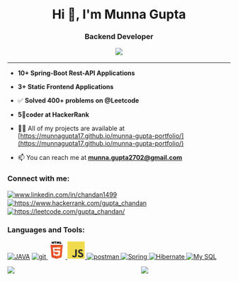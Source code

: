 <h1 align="center">Hi 👋, I'm Munna Gupta</h1>
<h3 align="center">Backend Developer</h3>

<p align="center">
  <img src="https://github.com/thompsonemerson/thompsonemerson/raw/master/cover-thompson.png" height="200"/>
</p>
<hr>

- **10+ Spring-Boot Rest-API Applications**

- **3+ Static Frontend Applications**

- ✅ **Solved 400+ problems on @Leetcode**

- **5**🌟**coder at HackerRank**



- 👨‍💻 All of my projects are available at [https://munnagupta17.github.io/munna-gupta-portfolio/](https://munnagupta17.github.io/munna-gupta-portfolio/)

- 📫 You can reach me at **munna.gupta2702@gmail.com**

<h3 align="left">Connect with me:</h3>
<p align="left">
<a href="https://www.linkedin.com/in/munnagupta2002/" target="blank"><img align="center" src="https://raw.githubusercontent.com/rahuldkjain/github-profile-readme-generator/master/src/images/icons/Social/linked-in-alt.svg" alt="www.linkedin.com/in/chandan1499" height="30" width="40" /></a>
<a href="https://www.hackerrank.com/munna_gupta2702?hr_r=1" target="blank"><img align="center" src="https://raw.githubusercontent.com/rahuldkjain/github-profile-readme-generator/master/src/images/icons/Social/hackerrank.svg" alt="https://www.hackerrank.com/gupta_chandan" height="30" width="40" /></a>
<a href="https://leetcode.com/Munna_Gupta/" target="blank"><img align="center" src="https://raw.githubusercontent.com/rahuldkjain/github-profile-readme-generator/master/src/images/icons/Social/leet-code.svg" alt="https://leetcode.com/gupta_chandan/" height="30" width="40" /></a>
</p>

<h3 align="left">Languages and Tools:</h3>
<p align="left"><a href="https://www.java.com/en/" target="_blank"> <img src="https://www.vectorlogo.zone/logos/java/java-ar21.svg" alt="JAVA" width="100" height="50"/></a> <a href="https://git-scm.com/" target="_blank"> <img src="https://www.vectorlogo.zone/logos/git-scm/git-scm-icon.svg" alt="git" width="40" height="40"/><a href="https://www.w3.org/html/" target="_blank"> <img src="https://raw.githubusercontent.com/devicons/devicon/master/icons/html5/html5-original-wordmark.svg" alt="html5" width="40" height="40"/> </a> <a href="https://developer.mozilla.org/en-US/docs/Web/JavaScript" target="_blank"> <img src="https://raw.githubusercontent.com/devicons/devicon/master/icons/javascript/javascript-original.svg" alt="javascript" width="40" height="40"/> </a><a href="https://postman.com" target="_blank"> <img src="https://www.vectorlogo.zone/logos/getpostman/getpostman-icon.svg" alt="postman" width="40" height="40"/> </a><a href="https://spring.io/" target="_blank"> <img src="https://www.vectorlogo.zone/logos/springio/springio-icon.svg" alt="Spring" width="40" height="40"/><a href="https://hibernate.org/" target="_blank"> <img src="https://www.vectorlogo.zone/logos/hibernate/hibernate-ar21.svg" alt="Hibernate" width="100" height="50"/><a href="https://www.mysql.com/" target="_blank"> <img src="https://www.vectorlogo.zone/logos/mysql/mysql-ar21.svg" alt="My SQL" width="100" height="50"/>
  
  </p>

<img align="left" width="60%" src="https://github-readme-stats.vercel.app/api?username=MunnaGupta17&show_icons=true&theme=tokyonight" />

<img align="left" width="35%" src="https://github-readme-stats.vercel.app/api/top-langs/?username=MunnaGupta17&layout=compact)](https://github.com/anuraghazra/github-readme-stats" />
